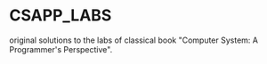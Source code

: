 # CSAPP_LABS
original solutions to the labs of classical book "Computer System: A Programmer's Perspective".
